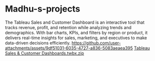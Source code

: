 # Madhu-s-projects
The Tableau Sales and Customer Dashboard is an interactive tool that tracks revenue, profit, and retention while analyzing trends and demographics. With bar charts, KPIs, and filters by region or product, it delivers real-time insights for sales, marketing, and executives to make data-driven decisions efficiently.
https://github.com/user-attachments/assets/9df51031-6035-4727-a836-5083aeaea395
[ Tableau Sales & Customer Dashboards.twbx.zip](https://github.com/user-attachments/files/18387355/Tableau.Sales.Customer.Dashboards.twbx.zip)

